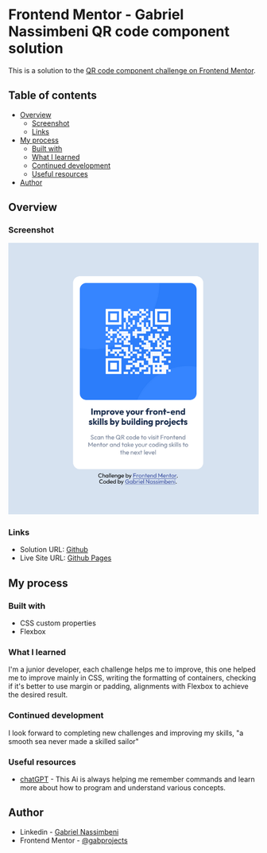 # Frontend Mentor - Gabriel Nassimbeni QR code component solution

This is a solution to the [QR code component challenge on Frontend Mentor](https://www.frontendmentor.io/challenges/qr-code-component-iux_sIO_H).

## Table of contents

- [Overview](#overview)
  - [Screenshot](#screenshot)
  - [Links](#links)
- [My process](#my-process)
  - [Built with](#built-with)
  - [What I learned](#what-i-learned)
  - [Continued development](#continued-development)
  - [Useful resources](#useful-resources)
- [Author](#author)

## Overview

### Screenshot

![](GN_qr_code_challenge.png)

### Links

- Solution URL: [Github](https://github.com/gabprojects/QR-code-challenge)
- Live Site URL: [Github Pages](https://gabprojects.github.io/QR-code-challenge/)

## My process

### Built with

- CSS custom properties
- Flexbox

### What I learned

I'm a junior developer, each challenge helps me to improve, this one helped me to improve mainly in CSS, writing the formatting of containers, checking if it's better to use margin or padding, alignments with Flexbox to achieve the desired result.

### Continued development

I look forward to completing new challenges and improving my skills, "a smooth sea never made a skilled sailor"

### Useful resources

- [chatGPT](https://chat.openai.com/) - This Ai is always helping me remember commands and learn more about how to program and understand various concepts.

## Author

- Linkedin - [Gabriel Nassimbeni](https://www.linkedin.com/in/gabrieldoc/)
- Frontend Mentor - [@gabprojects](https://www.frontendmentor.io/profile/gabprojects)